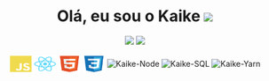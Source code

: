<!-- Introdução -->
<div align="center">
  <a hfer="https://github.com/Kaikeeksr">
  <h1 class= "title"> Olá, eu sou o Kaike  <img src="https://raw.githubusercontent.com/kaueMarques/kaueMarques/master/hi.gif" width="3%"> </h1>
  </a>  
<div/>

<!-- Stats -->
<div align="center">
  <img height="160em" src="https://github-readme-stats.vercel.app/api?username=Kaikeeksr&show_icons=true&theme=blueberry&rank_icon=github" style="max-width:100%;"> <img height="160em" src="https://github-readme-stats.vercel.app/api/top-langs/?username=Kaikeeksr&layout=compact&theme=blueberry&hide=php&exclude_repo=Notas__Array,Prova-HTML_Java-Script,Dolarinvaders" style="max-width:100%;">
</div>

  
</div>
<!-- Linguagens -->
<div style="display: inline_block"><br>
  <img align="center" alt="Kaike-Js" height="30" width="40" src="https://raw.githubusercontent.com/devicons/devicon/master/icons/javascript/javascript-plain.svg">
  <img align="center" alt="Kaike-React" height="30" width="40" src="https://raw.githubusercontent.com/devicons/devicon/master/icons/react/react-original.svg">
  <img align="center" alt="Kaike-HTML" height="30" width="40" src="https://raw.githubusercontent.com/devicons/devicon/master/icons/html5/html5-original.svg">
  <img align="center" alt="Kaike-CSS" height="30" width="40" src="https://raw.githubusercontent.com/devicons/devicon/master/icons/css3/css3-original.svg">
  <img align="center" alt="Kaike-Node" height="30" width="40" src="https://cdn.jsdelivr.net/gh/devicons/devicon/icons/nodejs/nodejs-original.svg" />
  <img align="center" alt="Kaike-SQL" heigth="30" width="40" src="https://cdn.jsdelivr.net/gh/devicons/devicon/icons/mysql/mysql-original.svg" />
  <img align="center" alt="Kaike-Yarn" heigth="30" width="40" src="https://cdn.jsdelivr.net/gh/devicons/devicon/icons/yarn/yarn-original.svg" />
</div>
  

